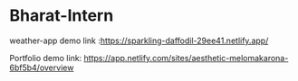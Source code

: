 # Bharat-Intern

weather-app demo link :https://sparkling-daffodil-29ee41.netlify.app/

Portfolio demo link: https://app.netlify.com/sites/aesthetic-melomakarona-6bf5b4/overview
